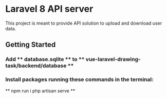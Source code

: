 # Laravel 8 API server

This project is meant to provide API solution to upload and download user data.

## Getting Started

### Add ** database.sqlite ** to ** vue-laravel-drawing-task/backend/database **

### Install packages running these commands in the terminal:

**
npm run i
php artisan serve
**
